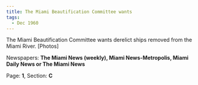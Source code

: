 ```yaml
---  
title: The Miami Beautification Committee wants  
tags:  
  - Dec 1960  
---  
```

  
The Miami Beautification Committee wants derelict ships removed from the Miami River. [Photos]  
  
Newspapers: **The Miami News (weekly), Miami News-Metropolis, Miami Daily News or The Miami News**  
  
Page: **1**, Section: **C** 
